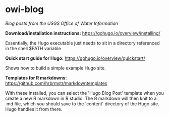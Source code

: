 # owi-blog
*Blog posts from the USGS Office of Water Information*

**Download/installation instructions:** https://gohugo.io/overview/installing/

Essentially, the Hugo executable just needs to sit in a directory referenced in the shell $PATH variable

**Quick start guide for Hugo:** https://gohugo.io/overview/quickstart/

Shows how to build a simple example Hugo site.  

**Templates for R markdowns:** https://github.com/hrbrmstr/markdowntemplates

With these installed, you can select the 'Hugo Blog Post' template when you create a new R markdown in R studio.  The R markdown will then knit to a .md file, which you should save to the 'content' directory of the Hugo site.  Hugo handles it from there.    



